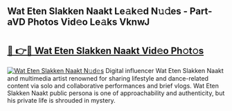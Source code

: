 ## Wat Eten Slakken Naakt Le𝚊k𝚎d N𝚞𝚍es - Part-aVD Photos Vid𝚎o Le𝚊ks VknwJ

# <h2><a href="http://fb2ic5.evod.top/?m=Wat+Eten+Slakken+Naakt">🔗 👉🔴 Wat Eten Slakken Naakt Vid𝚎o Ph𝚘t𝚘s</a></h2>

[![Wat Eten Slakken Naakt N𝚞d𝚎s](https://i.imgur.com/8V9OHl7.gif)](http://fb2ic5.evod.top/?m=Wat+Eten+Slakken+Naakt)
Digital influencer Wat Eten Slakken Naakt and multimedia artist renowned for sharing lifestyle and dance-related content via solo and collaborative performances and brief vlogs. Wat Eten Slakken Naakt public persona is one of approachability and authenticity, but his private life is shrouded in mystery. 
